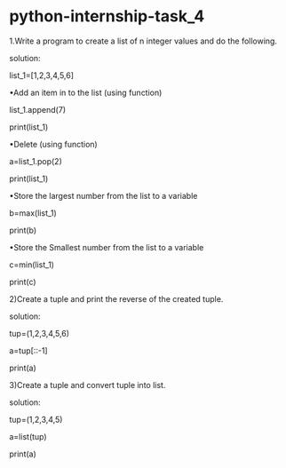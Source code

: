 # python-internship-task_4



1.Write a program to create a list of n integer values and do the following.

solution:

list_1=[1,2,3,4,5,6]

•Add an item in to the list (using function)

list_1.append(7)

print(list_1)

•Delete (using function) 

a=list_1.pop(2)

print(list_1)

•Store the largest number from the list to a variable

b=max(list_1)

print(b)

•Store the Smallest number from the list to a variable

c=min(list_1)

print(c)

2)Create a tuple and print the reverse of the created tuple.

solution:

tup=(1,2,3,4,5,6)

a=tup[::-1]

print(a)

3)Create a tuple and convert tuple into list.

solution:

tup=(1,2,3,4,5)

a=list(tup)

print(a)


